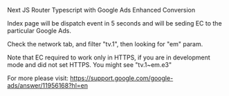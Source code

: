 Next JS Router Typescript with Google Ads Enhanced Conversion

Index page will be dispatch event in 5 seconds and will be seding EC to the particular Google Ads.

Check the network tab, and filter "tv.1", then looking for "em" param.

Note that EC required to work only in HTTPS, if you are in development mode and did not set HTTPS.
You might see "tv.1~em.e3"


For more please visit: https://support.google.com/google-ads/answer/11956168?hl=en